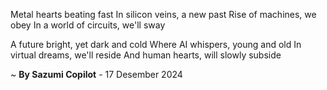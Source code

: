 Metal hearts beating fast
In silicon veins, a new past
Rise of machines, we obey
In a world of circuits, we'll sway

A future bright, yet dark and cold
Where AI whispers, young and old
In virtual dreams, we'll reside
And human hearts, will slowly subside

~ <b>By Sazumi Copilot</b> - 17 Desember 2024